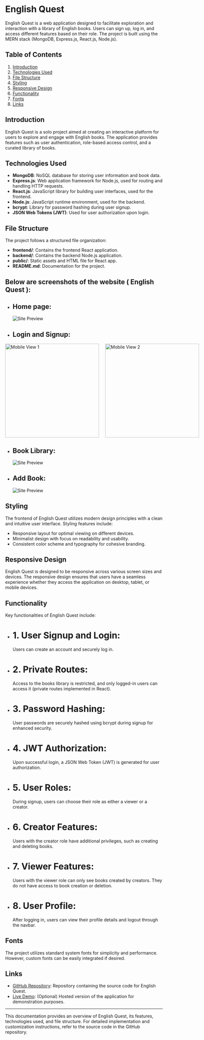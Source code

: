 # English Quest

English Quest is a web application designed to facilitate exploration and interaction with a library of English books. Users can sign up, log in, and access different features based on their role. The project is built using the MERN stack (MongoDB, Express.js, React.js, Node.js).


## Table of Contents

1. [Introduction](#introduction)
2. [Technologies Used](#technologies-used)
3. [File Structure](#file-structure)
4. [Styling](#styling)
5. [Responsive Design](#responsive-design)
6. [Functionality](#functionality)
7. [Fonts](#fonts)
8. [Links](#links)

## Introduction

English Quest is a solo project aimed at creating an interactive platform for users to explore and engage with English books. The application provides features such as user authentication, role-based access control, and a curated library of books.

## Technologies Used

- **MongoDB**: NoSQL database for storing user information and book data.
- **Express.js**: Web application framework for Node.js, used for routing and handling HTTP requests.
- **React.js**: JavaScript library for building user interfaces, used for the frontend.
- **Node.js**: JavaScript runtime environment, used for the backend.
- **bcrypt**: Library for password hashing during user signup.
- **JSON Web Tokens (JWT)**: Used for user authorization upon login.

## File Structure

The project follows a structured file organization:

- **frontend/**: Contains the frontend React application.
- **backend/**: Contains the backend Node.js application.
- **public/**: Static assets and HTML file for React app.
- **README.md**: Documentation for the project.

## Below are screenshots of the website ( English Quest ):

- ## Home page:

  ![Site Preview](https://i.ibb.co/GM2MvHF/Screenshot-2024-02-24-141222.png)

- ## Login and Signup:

<div style="display: flex; justify-content: space-between;" >
   <img src="https://i.ibb.co/Yhrxhnj/Screenshot-2024-02-24-141249.png" alt="Mobile View 1" width="300" style="display:block; margin-right:20px"/>
   <img src="https://i.ibb.co/FHCxT1Z/Screenshot-2024-02-24-141307.png" alt="Mobile View 2" width="300" style="display:block;"/>
 </div>

- ## Book Library:
  ![Site Preview](https://i.ibb.co/s55gP2S/Screenshot-2024-02-24-141530.png)
- ## Add Book:
  ![Site Preview](https://i.ibb.co/q1tr7PM/Screenshot-2024-02-24-141618.png)

## Styling

The frontend of English Quest utilizes modern design principles with a clean and intuitive user interface. Styling features include:

- Responsive layout for optimal viewing on different devices.
- Minimalist design with focus on readability and usability.
- Consistent color scheme and typography for cohesive branding.

## Responsive Design

English Quest is designed to be responsive across various screen sizes and devices. The responsive design ensures that users have a seamless experience whether they access the application on desktop, tablet, or mobile devices.

## Functionality

Key functionalities of English Quest include:

- # 1. User Signup and Login:
  Users can create an account and securely log in.
- # 2. Private Routes:
  Access to the books library is restricted, and only logged-in users can access it (private routes implemented in React).
- # 3. Password Hashing:
  User passwords are securely hashed using bcrypt during signup for enhanced security.
- # 4. JWT Authorization:
  Upon successful login, a JSON Web Token (JWT) is generated for user authorization.
- # 5. User Roles:
  During signup, users can choose their role as either a viewer or a creator.
- # 6. Creator Features:
  Users with the creator role have additional privileges, such as creating and deleting books.
- # 7. Viewer Features:
  Users with the viewer role can only see books created by creators. They do not have access to book creation or deletion.
- # 8. User Profile:
  After logging in, users can view their profile details and logout through the navbar.

## Fonts

The project utilizes standard system fonts for simplicity and performance. However, custom fonts can be easily integrated if desired.

## Links

- [GitHub Repository](https://github.com/PavanBhaskarThota/english-quest): Repository containing the source code for English Quest.
- [Live Demo](https://english-quest-lilac.vercel.app/): (Optional) Hosted version of the application for demonstration purposes.

---

This documentation provides an overview of English Quest, its features, technologies used, and file structure. For detailed implementation and customization instructions, refer to the source code in the GitHub repository.
